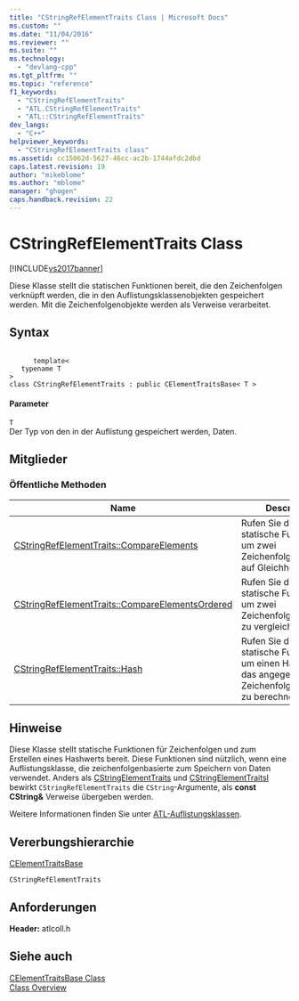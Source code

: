 ```yaml
---
title: "CStringRefElementTraits Class | Microsoft Docs"
ms.custom: ""
ms.date: "11/04/2016"
ms.reviewer: ""
ms.suite: ""
ms.technology: 
  - "devlang-cpp"
ms.tgt_pltfrm: ""
ms.topic: "reference"
f1_keywords: 
  - "CStringRefElementTraits"
  - "ATL.CStringRefElementTraits"
  - "ATL::CStringRefElementTraits"
dev_langs: 
  - "C++"
helpviewer_keywords: 
  - "CStringRefElementTraits class"
ms.assetid: cc15062d-5627-46cc-ac2b-1744afdc2dbd
caps.latest.revision: 19
author: "mikeblome"
ms.author: "mblome"
manager: "ghogen"
caps.handback.revision: 22
---
```

# CStringRefElementTraits Class
[!INCLUDE[vs2017banner](../../assembler/inline/includes/vs2017banner.md)]

Diese Klasse stellt die statischen Funktionen bereit, die den Zeichenfolgen verknüpft werden, die in den Auflistungsklassenobjekten gespeichert werden.  Mit die Zeichenfolgenobjekte werden als Verweise verarbeitet.  
  
## Syntax  
  
```  
  
      template<   
   typename T  
>  
class CStringRefElementTraits : public CElementTraitsBase< T >  
```  
  
#### Parameter  
 `T`  
 Der Typ von den in der Auflistung gespeichert werden, Daten.  
  
## Mitglieder  
  
### Öffentliche Methoden  
  
|Name|Description|  
|----------|-----------------|  
|[CStringRefElementTraits::CompareElements](../Topic/CStringRefElementTraits::CompareElements.md)|Rufen Sie diese statische Funktion auf, um zwei Zeichenfolgenelemente auf Gleichheit zu.|  
|[CStringRefElementTraits::CompareElementsOrdered](../Topic/CStringRefElementTraits::CompareElementsOrdered.md)|Rufen Sie diese statische Funktion auf, um zwei Zeichenfolgenelemente zu vergleichen.|  
|[CStringRefElementTraits::Hash](../Topic/CStringRefElementTraits::Hash.md)|Rufen Sie diese statische Funktion auf, um einen Hashwert für das angegebene Zeichenfolgenelement zu berechnen.|  
  
## Hinweise  
 Diese Klasse stellt statische Funktionen für Zeichenfolgen und zum Erstellen eines Hashwerts bereit.  Diese Funktionen sind nützlich, wenn eine Auflistungsklasse, die zeichenfolgenbasierte zum Speichern von Daten verwendet.  Anders als [CStringElementTraits](../../atl/reference/cstringelementtraits-class.md) und [CStringElementTraitsI](../../atl/reference/cstringelementtraitsi-class.md) bewirkt `CStringRefElementTraits` die `CString`\-Argumente, als **const CString&** Verweise übergeben werden.  
  
 Weitere Informationen finden Sie unter [ATL\-Auflistungsklassen](../../atl/atl-collection-classes.md).  
  
## Vererbungshierarchie  
 [CElementTraitsBase](../../atl/reference/celementtraitsbase-class.md)  
  
 `CStringRefElementTraits`  
  
## Anforderungen  
 **Header:** atlcoll.h  
  
## Siehe auch  
 [CElementTraitsBase Class](../../atl/reference/celementtraitsbase-class.md)   
 [Class Overview](../../atl/atl-class-overview.md)